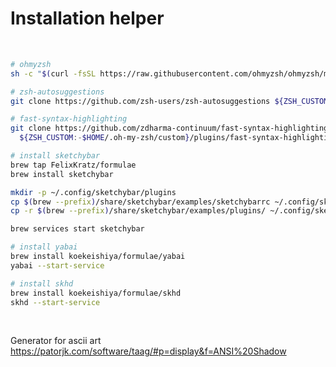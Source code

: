 # Installation helper <br>

<br>

```zsh
# ohmyzsh
sh -c "$(curl -fsSL https://raw.githubusercontent.com/ohmyzsh/ohmyzsh/master/tools/install.sh)"
```

```zsh
# zsh-autosuggestions
git clone https://github.com/zsh-users/zsh-autosuggestions ${ZSH_CUSTOM:-~/.oh-my-zsh/custom}/plugins/zsh-autosuggestions
```

```zsh
# fast-syntax-highlighting
git clone https://github.com/zdharma-continuum/fast-syntax-highlighting.git \
  ${ZSH_CUSTOM:-$HOME/.oh-my-zsh/custom}/plugins/fast-syntax-highlighting
```

```zsh
# install sketchybar
brew tap FelixKratz/formulae
brew install sketchybar

mkdir -p ~/.config/sketchybar/plugins
cp $(brew --prefix)/share/sketchybar/examples/sketchybarrc ~/.config/sketchybar/sketchybarrc
cp -r $(brew --prefix)/share/sketchybar/examples/plugins/ ~/.config/sketchybar/plugins/

brew services start sketchybar
```

```zsh
# install yabai
brew install koekeishiya/formulae/yabai
yabai --start-service
```

```zsh
# install skhd
brew install koekeishiya/formulae/skhd
skhd --start-service
```

<br>

Generator for ascii art
<https://patorjk.com/software/taag/#p=display&f=ANSI%20Shadow>
